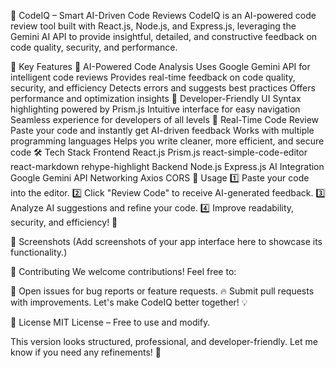 🚀 CodeIQ – Smart AI-Driven Code Reviews
CodeIQ is an AI-powered code review tool built with React.js, Node.js, and Express.js, leveraging the Gemini AI API to provide insightful, detailed, and constructive feedback on code quality, security, and performance.

📌 Key Features
🤖 AI-Powered Code Analysis
Uses Google Gemini API for intelligent code reviews
Provides real-time feedback on code quality, security, and efficiency
Detects errors and suggests best practices
Offers performance and optimization insights
🎨 Developer-Friendly UI
Syntax highlighting powered by Prism.js
Intuitive interface for easy navigation
Seamless experience for developers of all levels
🚀 Real-Time Code Review
Paste your code and instantly get AI-driven feedback
Works with multiple programming languages
Helps you write cleaner, more efficient, and secure code
🛠 Tech Stack
Frontend
React.js
Prism.js
react-simple-code-editor
react-markdown
rehype-highlight
Backend
Node.js
Express.js
AI Integration
Google Gemini API
Networking
Axios
CORS
📝 Usage
1️⃣ Paste your code into the editor.
2️⃣ Click "Review Code" to receive AI-generated feedback.
3️⃣ Analyze AI suggestions and refine your code.
4️⃣ Improve readability, security, and efficiency! 🚀

📸 Screenshots
(Add screenshots of your app interface here to showcase its functionality.)

🤝 Contributing
We welcome contributions! Feel free to:

🐞 Open issues for bug reports or feature requests.
🔥 Submit pull requests with improvements.
Let's make CodeIQ better together! 💡

📜 License
MIT License – Free to use and modify.

This version looks structured, professional, and developer-friendly. Let me know if you need any refinements! 🚀
